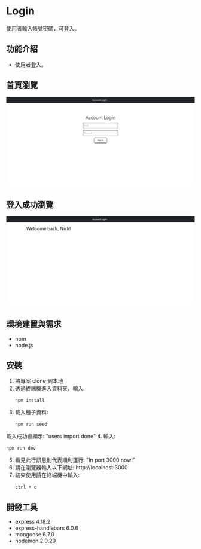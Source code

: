# Login 

使用者輸入帳號密碼，可登入。

## 功能介紹
* 使用者登入。

## 首頁瀏覽

![](./image/index.png "Index  image.")

## 登入成功瀏覽

![](./image/welcome.png " welcome image.")


## 環境建置與需求 
* npm 
* node.js 

## 安裝
1. 將專案 clone 到本地
2. 透過終端機進入資料夾，輸入:
   ```
   npm install
   ```
3. 載入種子資料:
   ```
   npm run seed
   ```
  載入成功會顯示:
  "users import done"
4. 輸入:
   ```
   npm run dev
   ```
5. 看見此行訊息則代表順利運行:
   "In port 3000 now!"
6. 請在瀏覽器輸入以下網址:
   http://localhost:3000
7. 結束使用請在終端機中輸入:
   ```
   ctrl + c
   ```

## 開發工具

* express 4.18.2
* express-handlebars 6.0.6
* mongoose 6.7.0
* nodemon 2.0.20
